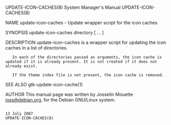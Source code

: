 UPDATE-ICON-CACHES(8)                                                                    System Manager's Manual                                                                    UPDATE-ICON-CACHES(8)

NAME
       update-icon-caches - Update wrapper script for the icon caches

SYNOPSIS
       update-icon-caches directory [ ... ]

DESCRIPTION
       update-icon-caches is a wrapper script for updating the icon caches in a list of directories.

       In each of the directories passed as arguments, the icon cache is updated if it is already present. It is not created if it does not already exist.

       If the theme index file is not present, the icon cache is removed.

SEE ALSO
       gtk-update-icon-cache(1)

AUTHOR
       This manual page was written by Josselin Mouette <joss@debian.org>, for the Debian GNU/Linux system.

                                                                                               13 July 2007                                                                         UPDATE-ICON-CACHES(8)

